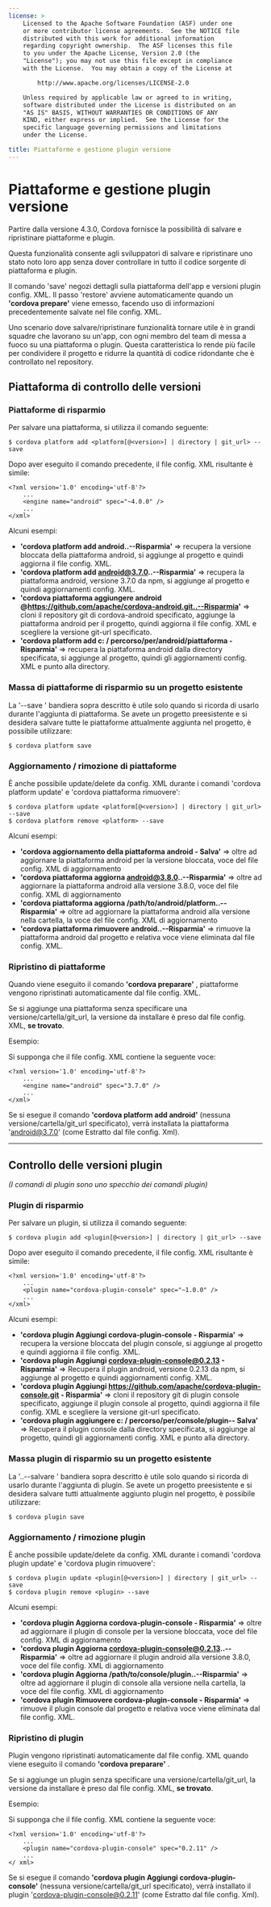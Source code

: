 ```yaml
---
license: >
    Licensed to the Apache Software Foundation (ASF) under one
    or more contributor license agreements.  See the NOTICE file
    distributed with this work for additional information
    regarding copyright ownership.  The ASF licenses this file
    to you under the Apache License, Version 2.0 (the
    "License"); you may not use this file except in compliance
    with the License.  You may obtain a copy of the License at

        http://www.apache.org/licenses/LICENSE-2.0

    Unless required by applicable law or agreed to in writing,
    software distributed under the License is distributed on an
    "AS IS" BASIS, WITHOUT WARRANTIES OR CONDITIONS OF ANY
    KIND, either express or implied.  See the License for the
    specific language governing permissions and limitations
    under the License.

title: Piattaforme e gestione plugin versione
---
```


# Piattaforme e gestione plugin versione

Partire dalla versione 4.3.0, Cordova fornisce la possibilità di salvare e ripristinare piattaforme e plugin.

Questa funzionalità consente agli sviluppatori di salvare e ripristinare uno stato noto loro app senza dover controllare in tutto il codice sorgente di piattaforma e plugin.

Il comando 'save' negozi dettagli sulla piattaforma dell'app e versioni plugin config. XML. Il passo 'restore' avviene automaticamente quando un **'cordova prepare'** viene emesso, facendo uso di informazioni precedentemente salvate nel file config. XML.

Uno scenario dove salvare/ripristinare funzionalità tornare utile è in grandi squadre che lavorano su un'app, con ogni membro del team di messa a fuoco su una piattaforma o plugin. Questa caratteristica lo rende più facile per condividere il progetto e ridurre la quantità di codice ridondante che è controllato nel repository.

## Piattaforma di controllo delle versioni

### Piattaforme di risparmio

Per salvare una piattaforma, si utilizza il comando seguente:

    $ cordova platform add <platform[@<version>] | directory | git_url> --save


Dopo aver eseguito il comando precedente, il file config. XML risultante è simile:

    <?xml version='1.0' encoding='utf-8'?>
        ...
        <engine name="android" spec="~4.0.0" />
        ...
    </xml>


Alcuni esempi:

  * **'cordova platform add android..--Risparmia'** => recupera la versione bloccata della piattaforma android, si aggiunge al progetto e quindi aggiorna il file config. XML.
  * **'cordova platform add android@3.7.0..--Risparmia'** => recupera la piattaforma android, versione 3.7.0 da npm, si aggiunge al progetto e quindi aggiornamenti config. XML.
  * **'cordova piattaforma aggiungere android @https://github.com/apache/cordova-android.git..--Risparmia'** => cloni il repository git di cordova-android specificato, aggiunge la piattaforma android per il progetto, quindi aggiorna il file config. XML e scegliere la versione git-url specificato.
  * **'cordova platform add c: / percorso/per/android/piattaforma - Risparmia'** => recupera la piattaforma android dalla directory specificata, si aggiunge al progetto, quindi gli aggiornamenti config. XML e punto alla directory.

### Massa di piattaforme di risparmio su un progetto esistente

La '--save ' bandiera sopra descritto è utile solo quando si ricorda di usarlo durante l'aggiunta di piattaforma. Se avete un progetto preesistente e si desidera salvare tutte le piattaforme attualmente aggiunta nel progetto, è possibile utilizzare:

    $ cordova platform save


### Aggiornamento / rimozione di piattaforme

È anche possibile update/delete da config. XML durante i comandi 'cordova platform update' e 'cordova piattaforma rimuovere':

    $ cordova platform update <platform[@<version>] | directory | git_url> --save
    $ cordova platform remove <platform> --save


Alcuni esempi:

  * **'cordova aggiornamento della piattaforma android - Salva'** => oltre ad aggiornare la piattaforma android per la versione bloccata, voce del file config. XML di aggiornamento
  * **'cordova piattaforma aggiorna android@3.8.0..--Risparmia'** => oltre ad aggiornare la piattaforma android alla versione 3.8.0, voce del file config. XML di aggiornamento
  * **'cordova piattaforma aggiorna /path/to/android/platform..--Risparmia'** => oltre ad aggiornare la piattaforma android alla versione nella cartella, la voce del file config. XML di aggiornamento
  * **'cordova piattaforma rimuovere android..--Risparmia'** => rimuove la piattaforma android dal progetto e relativa voce viene eliminata dal file config. XML.

### Ripristino di piattaforme

Quando viene eseguito il comando **'cordova preparare'** , piattaforme vengono ripristinati automaticamente dal file config. XML.

Se si aggiunge una piattaforma senza specificare una versione/cartella/git_url, la versione da installare è preso dal file config. XML, **se trovato**.

Esempio:

Si supponga che il file config. XML contiene la seguente voce:

    <?xml version='1.0' encoding='utf-8'?>
        ...
        <engine name="android" spec="3.7.0" />
        ...
    </xml>


Se si esegue il comando **'cordova platform add android'** (nessuna versione/cartella/git_url specificato), verrà installata la piattaforma 'android@3.7.0' (come Estratto dal file config. Xml).

* * *

## Controllo delle versioni plugin

*(I comandi di plugin sono uno specchio dei comandi plugin)*

### Plugin di risparmio

Per salvare un plugin, si utilizza il comando seguente:

    $ cordova plugin add <plugin[@<version>] | directory | git_url> --save


Dopo aver eseguito il comando precedente, il file config. XML risultante è simile:

    <?xml version='1.0' encoding='utf-8'?>
        ...
        <plugin name="cordova-plugin-console" spec="~1.0.0" />
        ...
    </xml>


Alcuni esempi:

  * **'cordova plugin Aggiungi cordova-plugin-console - Risparmia'** => recupera la versione bloccata del plugin console, si aggiunge al progetto e quindi aggiorna il file config. XML.
  * **'cordova plugin Aggiungi cordova-plugin-console@0.2.13 - Risparmia'** => Recupera il plugin android, versione 0.2.13 da npm, si aggiunge al progetto e quindi aggiornamenti config. XML.
  * **'cordova plugin Aggiungi https://github.com/apache/cordova-plugin-console.git - Risparmia'** => cloni il repository git di plugin console specificato, aggiunge il plugin console al progetto, quindi aggiorna il file config. XML e scegliere la versione git-url specificato.
  * **'cordova plugin aggiungere c: / percorso/per/console/plugin-- Salva'** => Recupera il plugin console dalla directory specificata, si aggiunge al progetto, quindi gli aggiornamenti config. XML e punto alla directory.

### Massa plugin di risparmio su un progetto esistente

La '..--salvare ' bandiera sopra descritto è utile solo quando si ricorda di usarlo durante l'aggiunta di plugin. Se avete un progetto preesistente e si desidera salvare tutti attualmente aggiunto plugin nel progetto, è possibile utilizzare:

    $ cordova plugin save


### Aggiornamento / rimozione plugin

È anche possibile update/delete da config. XML durante i comandi 'cordova plugin update' e 'cordova plugin rimuovere':

    $ cordova plugin update <plugin[@<version>] | directory | git_url> --save
    $ cordova plugin remove <plugin> --save


Alcuni esempi:

  * **'cordova plugin Aggiorna cordova-plugin-console - Risparmia'** => oltre ad aggiornare il plugin di console per la versione bloccata, voce del file config. XML di aggiornamento
  * **'cordova plugin Aggiorna cordova-plugin-console@0.2.13..--Risparmia'** => oltre ad aggiornare il plugin android alla versione 3.8.0, voce del file config. XML di aggiornamento
  * **'cordova plugin Aggiorna /path/to/console/plugin..--Risparmia'** => oltre ad aggiornare il plugin di console alla versione nella cartella, la voce del file config. XML di aggiornamento
  * **'cordova plugin Rimuovere cordova-plugin-console - Risparmia'** => rimuove il plugin console dal progetto e relativa voce viene eliminata dal file config. XML.

### Ripristino di plugin

Plugin vengono ripristinati automaticamente dal file config. XML quando viene eseguito il comando **'cordova preparare'** .

Se si aggiunge un plugin senza specificare una versione/cartella/git_url, la versione da installare è preso dal file config. XML, **se trovato**.

Esempio:

Si supponga che il file config. XML contiene la seguente voce:

    <?xml version='1.0' encoding='utf-8'?>
        ...
        <plugin name="cordova-plugin-console" spec="0.2.11" />
        ...
    </ xml>


Se si esegue il comando **'cordova plugin Aggiungi cordova-plugin-console'** (nessuna versione/cartella/git_url specificato), verrà installato il plugin 'cordova-plugin-console@0.2.11' (come Estratto dal file config. Xml).
